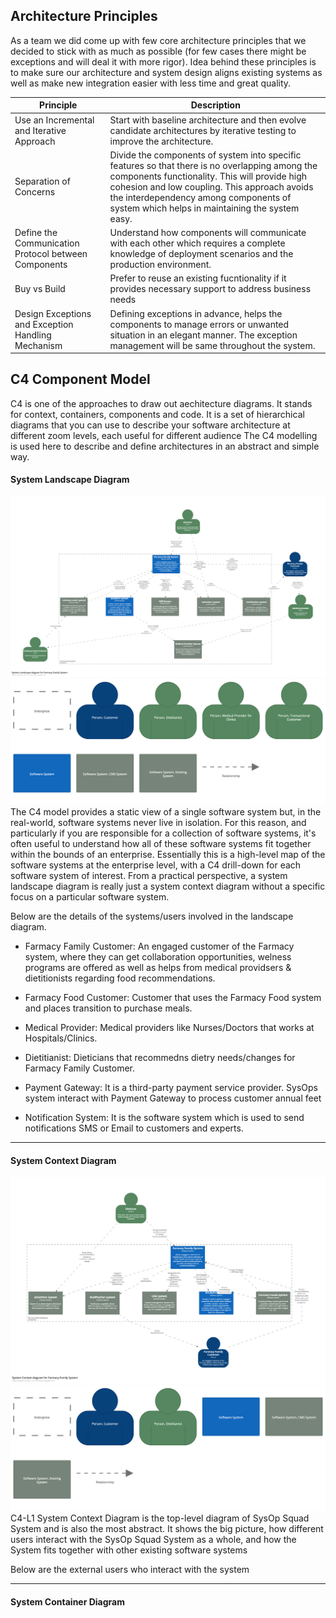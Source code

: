 ## Architecture Principles
As a team we did come up with few core architecture principles that we decided to stick with as much as possible (for few cases there might be exceptions and will deal it with more rigor). Idea behind these principles is to make sure our architecture and system design aligns existing systems as well as make new integration easier with less time and great quality.

| Principle              | Description                    |
| ---------------------- | ------------------------------ |
| Use an Incremental and Iterative Approach | Start with baseline architecture and then evolve candidate architectures by iterative testing to improve the architecture.
| Separation of Concerns | Divide the components of system into specific features so that there is no overlapping among the components functionality. This will provide high cohesion and low coupling. This approach avoids the interdependency among components of system which helps in maintaining the system easy.
| Define the Communication Protocol between Components | Understand how components will communicate with each other which requires a complete knowledge of deployment scenarios and the production environment.
| Buy vs Build | Prefer to reuse an existing fucntionality if it provides necessary support to address business needs
| Design Exceptions and Exception Handling Mechanism | Defining exceptions in advance, helps the components to manage errors or unwanted situation in an elegant manner. The exception management will be same throughout the system.

## C4 Component Model
C4 is one of the approaches to draw out aechitecture diagrams. It stands for context, containers, components and code. It is a set of hierarchical diagrams that you can use to describe your software architecture at different zoom levels, each useful for different audience The C4 modelling is used here to describe and define architectures in an abstract and simple way.

#### **System Landscape Diagram**
![](../images/structurizr-SystemLandscape-001.png)
![](../images/structurizr-SystemLandscape-key.png)
The C4 model provides a static view of a single software system but, in the real-world, software systems never live in isolation. For this reason, and particularly if you are responsible for a collection of software systems, it's often useful to understand how all of these software systems fit together within the bounds of an enterprise. 
Essentially this is a high-level map of the software systems at the enterprise level, with a C4 drill-down for each software system of interest. From a practical perspective, a system landscape diagram is really just a system context diagram without a specific focus on a particular software system. 

Below are the details of the systems/users involved in the landscape diagram.

- Farmacy Family Customer: An engaged customer of the Farmacy system, where they can get collaboration opportunities, welness programs are offered as well as helps from medical providsers & dietitionists regarding food recommendations.

- Farmacy Food Customer: Customer that uses the Farmacy Food system and places transition to purchase meals.

- Medical Provider: Medical providers like Nurses/Doctors that works at Hospitals/Clinics.

- Dietitianist: Dieticians that recommedns dietry needs/changes for Farmacy Family Customer.

- Payment Gateway: It is a third-party payment service provider. SysOps system interact with Payment Gateway
to process customer annual feet

- Notification System: It is the software system which is used to send notifications SMS or Email
to customers and experts.

<hr/>

#### **System Context Diagram**
![](../images/structurizr-SystemContext-001.png)
![](../images/structurizr-SystemContext-key.png)
C4-L1 System Context Diagram is the top-level diagram  of SysOp Squad System and is also the most abstract. It shows the big picture, how different users interact with the SysOp Squad System as a whole, and how the System fits together with other existing software systems

Below are the external users who interact with the system

<hr/>

#### System Container Diagram